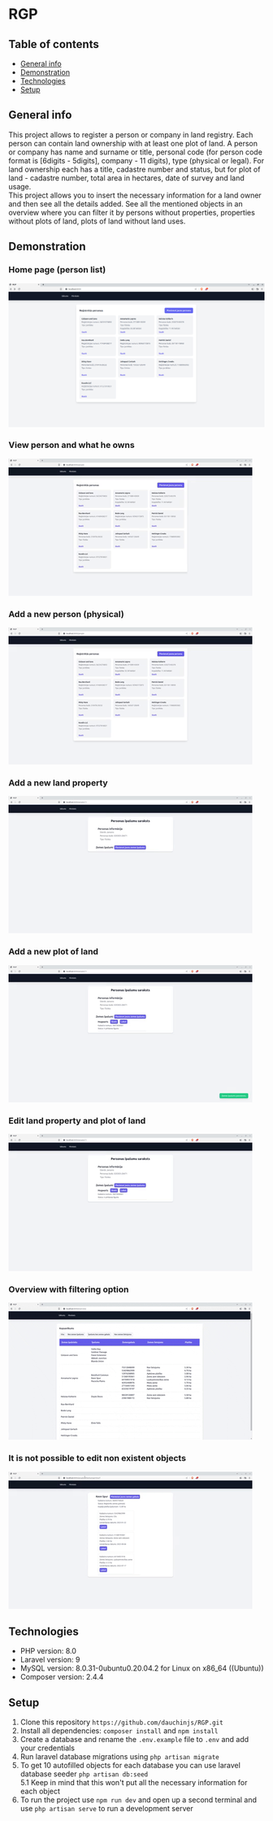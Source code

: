# RGP

## Table of contents
* [General info](#general-info)
* [Demonstration](#demonstration)
* [Technologies](#technologies)
* [Setup](#setup)

## General info
This project allows to register a person or company in land registry. Each person can contain land ownership with at least one plot of land. A person or company has name and surname or title, personal code (for person code format is [6digits - 5digits], company - 11 digits), type (physical or legal). For land ownership each has a title, cadastre number and status, but for plot of land - cadastre number, total area in hectares, date of survey and land usage. <br>
This project allows you to insert the necessary information for a land owner and then see all the details added. See all the mentioned objects in an overview where you can filter it by persons without properties, properties without plots of land, plots of land without land uses.

## Demonstration

### Home page (person list)
![home page](https://github.com/dauchinjs/RGP/blob/main/rgp-demonst/home-page.png)

### View person and what he owns
![single view](https://github.com/dauchinjs/RGP/blob/main/rgp-demonst/single-view.gif)

### Add a new person (physical)
![add person](https://github.com/dauchinjs/RGP/blob/main/rgp-demonst/add-person.gif)

### Add a new land property
![add land](https://github.com/dauchinjs/RGP/blob/main/rgp-demonst/add-land.gif)

### Add a new plot of land
![add plot](https://github.com/dauchinjs/RGP/blob/main/rgp-demonst/add-plot.gif)

### Edit land property and plot of land
![edit lands](https://github.com/dauchinjs/RGP/blob/main/rgp-demonst/edit-lands.gif)

### Overview with filtering option
![overview](https://github.com/dauchinjs/RGP/blob/main/rgp-demonst/overview.gif)

### It is not possible to edit non existent objects
![cant-edit-last-obj](https://github.com/dauchinjs/RGP/blob/main/rgp-demonst/cant-edit-last-obj.gif)

## Technologies

* PHP version: 8.0
* Laravel version: 9
* MySQL version: 8.0.31-0ubuntu0.20.04.2 for Linux on x86_64 ((Ubuntu))
* Composer version: 2.4.4

## Setup

1. Clone this repository `https://github.com/dauchinjs/RGP.git`
2. Install all dependencies: `composer install` and `npm install`
3. Create a database and rename the `.env.example` file to `.env` and add your credentials
4. Run laravel database migrations using `php artisan migrate`
5. To get 10 autofilled objects for each database you can use laravel database seeder `php artisan db:seed` <br>
5.1 Keep in mind that this won't put all the necessary information for each object
6. To run the project use `npm run dev` and open up a second terminal and use `php artisan serve` to run a development server
